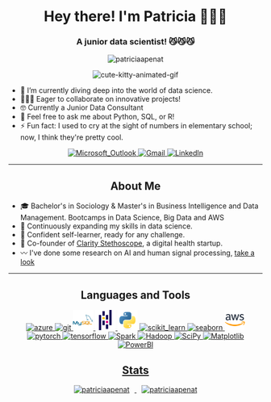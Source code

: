 <p align="center">
  <h1 align="center">Hey there! I'm Patricia 🙋🏽‍♀️</h1>
</p>

<h3 align="center">A junior data scientist! 😼😼😼</h3>

<p align="center">
  <img src="https://komarev.com/ghpvc/?username=patriciaapenat&label=Profile%20views&color=0e75b6&style=flat-square" alt="patriciaapenat" /> 
</p>

<p align="center">
  <img src="https://i.pinimg.com/originals/80/7b/5c/807b5c4b02e765bb4930b7c66662ef4b.gif" alt="cute-kitty-animated-gif" width="75" height="75"/>

- 🌱 I’m currently diving deep into the world of data science. 
- 🧚🏽‍♀️ Eager to collaborate on innovative projects!
- 🤓 Currently a Junior Data Consultant
- 💬 Feel free to ask me about Python, SQL, or R!
- ⚡ Fun fact: I used to cry at the sight of numbers in elementary school; now, I think they're pretty cool.

<p align="center">
  <a href="mailto:patriciaapenat@outlook.com">
    <img src="https://img.shields.io/badge/Microsoft_Outlook-0078D4?style=for-the-badge&logo=microsoft-outlook&logoColor=white" alt="Microsoft_Outlook"/>
  </a>
  <a href="mailto:patriciaalejandrapenatorres@gmail.com">
    <img src="https://img.shields.io/badge/Gmail-D14836?style=for-the-badge&logo=gmail&logoColor=white" alt="Gmail"/>
  </a>
  <a href="https://www.linkedin.com/in/patriciaapenat/">
    <img src="https://img.shields.io/badge/LinkedIn-0077B5?style=for-the-badge&logo=linkedin&logoColor=white" alt="LinkedIn"/>
  </a>
</p>

---

<h2 align="center">About Me</h2>

- 🎓 Bachelor's in Sociology & Master's in Business Intelligence and Data Management. Bootcamps in Data Science, Big Data and AWS
- 🔭 Continuously expanding my skills in data science.
- 💪 Confident self-learner, ready for any challenge.
- 👯 Co-founder of [Clarity Stethoscope](https://www.stethoscope-clarity.com/), a digital health startup.
- 〰️ I've done some research on AI and human signal processing, [take a look](https://publications.ersnet.org/content/erj/64/suppl68/pa784)

---

  <h2 align="center">Languages and Tools</h2>

  <p align="center">
    <a href="https://azure.microsoft.com/en-in/" target="_blank" rel="noreferrer">
      <img src="https://www.vectorlogo.zone/logos/microsoft_azure/microsoft_azure-icon.svg" alt="azure" width="40" height="40"/>
    </a>
    <a href="https://git-scm.com/" target="_blank" rel="noreferrer">
      <img src="https://www.vectorlogo.zone/logos/git-scm/git-scm-icon.svg" alt="git" width="40" height="40"/>
    </a>
    <a href="https://www.mysql.com/" target="_blank" rel="noreferrer">
      <img src="https://raw.githubusercontent.com/devicons/devicon/master/icons/mysql/mysql-original-wordmark.svg" alt="mysql" width="40" height="40"/>
    </a>
    <a href="https://pandas.pydata.org/" target="_blank" rel="noreferrer">
      <img src="https://raw.githubusercontent.com/devicons/devicon/2ae2a900d2f041da66e950e4d48052658d850630/icons/pandas/pandas-original.svg" alt="pandas" width="40" height="40"/>
    </a>
    <a href="https://www.python.org" target="_blank" rel="noreferrer">
      <img src="https://raw.githubusercontent.com/devicons/devicon/master/icons/python/python-original.svg" alt="python" width="40" height="40"/>
    </a>
    <a href="https://scikit-learn.org/" target="_blank" rel="noreferrer">
      <img src="https://upload.wikimedia.org/wikipedia/commons/0/05/Scikit_learn_logo_small.svg" alt="scikit_learn" width="40" height="40"/>
    </a>
    <a href="https://seaborn.pydata.org/" target="_blank" rel="noreferrer">
      <img src="https://seaborn.pydata.org/_images/logo-mark-lightbg.svg" alt="seaborn" width="40" height="40"/>
    </a>
    <a href="https://aws.amazon.com" target="_blank" rel="noreferrer"> <img src="https://raw.githubusercontent.com/devicons/devicon/master/icons/amazonwebservices/amazonwebservices-original-wordmark.svg" alt="aws" width="40" height="40"/> 
    </a> 
    <a href="https://pytorch.org/" target="_blank" rel="noreferrer"> <img src="https://www.vectorlogo.zone/logos/pytorch/pytorch-icon.svg" alt="pytorch" width="40" height="40"/> </a> <a href="https://www.tensorflow.org" target="_blank" rel="noreferrer"> <img src="https://www.vectorlogo.zone/logos/tensorflow/tensorflow-icon.svg" alt="tensorflow" width="40" height="40"/> </a>
    <a href="https://spark.apache.org/docs/latest/api/python/index.html" target="_blank" rel="noreferrer">
    <img src="https://ignos.blog/wp-content/uploads/2022/06/apachesparklogo-e1655475818894.png" alt="Spark" width="40" height="40"/>
  </a>
  <a href="https://hadoop.apache.org/" target="_blank" rel="noreferrer">
    <img src="https://cdn.worldvectorlogo.com/logos/hadoop.svg" alt="Hadoop" width="74" height="40"/>
  </a>
  <a href="https://docs.scipy.org/doc/scipy/index.html" target="_white" rel="noreferrer">
    <img src="https://b.thumbs.redditmedia.com/e2dMSMwIGoSHH0kHGrQk83oDxo-qy43aKJxlHKDv-ZU.png" alt="SciPy" width="40" height="40"/>
  </a>
  <a href="https://matplotlib.org/" target="_white" rel="noreferrer">
    <img src="https://seeklogo.com/images/M/matplotlib-logo-7676870AC0-seeklogo.com.png" alt="Matplotlib" width="40" height="40"/>
  </a>
  <a href="https://powerbi.microsoft.com/es-es/getting-started-with-power-bi/" target="_white" rel="noreferrer">
    <img src="https://upload.wikimedia.org/wikipedia/commons/thumb/c/cf/New_Power_BI_Logo.svg/2048px-New_Power_BI_Logo.svg.png" alt="PowerBI" width="40" height="40"/>
  </p>

<h2 align="center">Stats</h2>

<p align="center">
  <img src="https://github-readme-stats.vercel.app/api/top-langs?username=patriciaapenat&show_icons=true&locale=en&layout=compact&theme=dracula" alt="patriciaapenat" style="margin-right: 10px;"/>
  <img src="https://github-readme-stats.vercel.app/api?username=patriciaapenat&show_icons=true&locale=en&theme=dracula" alt="patriciaapenat" style="margin-left: 10px;"/>
</p>

